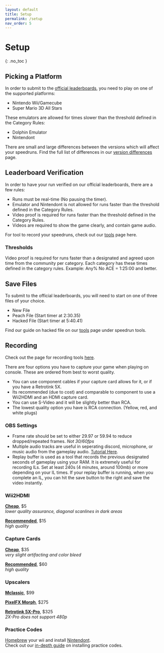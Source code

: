 ```yaml
---
layout: default
title: Setup
permalink: /setup
nav_order: 5
---
```


# Setup
{: .no_toc }

## Picking a Platform
In order to submit to the [official leaderboards](https://www.speedrun.com/sms), you need to play on one of the supported platforms:

- Nintendo Wii/Gamecube
- Super Mario 3D All Stars

These emulators are allowed for times slower than the threshold defined in the Category Rules:

- Dolphin Emulator
- Nintendont

There are small and large differences between the versions which will affect your speedruns. Find the full list of differences in our [version differences](https://smscommunity.github.io/sms-guide/game/versiondifferences) page.

## Leaderboard Verification
In order to have your run verified on our official leaderboards, there are a few rules:
- Runs must be real-time (No pausing the timer).
- Emulator and Nintendont is not allowed for runs faster than the threshold defined in the Category Rules.
- Video proof is required for runs faster than the threshold defined in the Category Rules.
- Videos are required to show the game clearly, and contain game audio.

For tool to record your speedruns, check out our [tools](https://smscommunity.github.io/sms-guide/tools) page here.  

### Thresholds
Video proof is required for runs faster than a designated and agreed upon time from the community per category. Each category has these times defined in the category rules. Example: Any% No ACE = 1:25:00 and better.

## Save Files
To submit to the official leaderboards, you will need to start on one of three files of your choice.
- New File
- Peach File (Start timer at 2:30.35)
- Hacked File (Start timer at 5:40.41)

Find our guide on hacked file on our [tools](https://smscommunity.github.io/sms-guide/tools#speedrun-tools) page under speedrun tools.

## Recording  

Check out the page for recording tools [here](https://smscommunity.github.io/sms-guide/tools#streaming-software).  

There are four options you have to capture your game when playing on console. These are ordered from best to worst quality.  
- You can use component cables if your capture card allows for it, or if you have a Retrotink 5X.
- Its recommended (due to cost) and comparable to component to use a Wii2HDMI and an HDMI capture card.  
- You can use S-Video and it will be slightly better than RCA.
- The lowest quality option you have is RCA connection. (Yellow, red, and white plugs)

### OBS Settings  
- Frame rate should be set to either 29.97 or 59.94 to reduce dropped/repeated frames. *Not 30/60fps*  
- Multiple audio tracks are useful in seperating discord, microphone, or music audio from the gameplay audio. [Tutorial Here](https://www.youtube.com/watch?v=h1MjrylqbTc).  
- Replay buffer is used as a tool that records the previous designated seconds of gameplay using your RAM. It is extremely useful for recording ILs. Set at least 240s (4 minutes, around 100mb) or more depending on your IL times. If your replay buffer is running, when you complete an IL, you can hit the save button to the right and save the video instantly.

### Wii2HDMI
**[Cheap](https://www.amazon.com/dp/B0CZ716J42)**, $5  
*lower quality assurance, diagonal scanlines in dark areas*  

**[Recommended](https://www.amazon.com/dp/B07XG6X4TC)**, $15  
*high quality*  

### Capture Cards
**[Cheap](https://a.co/d/3ZNa3k1)**, $35  
*very slight artifacting and color bleed*  

**[Recommended](https://a.co/d/6B7HP8d)**, $60  
*high quality*  

### Upscalers
**[Mclassic](https://marseilleinc.com/products/buy-mclassic)**, $99  

**[PixelFX Morph](https://www.pixelfx.co/product-page/Morph-4k-Upscaler-Advanced-HDMI-Gaming-Media)**, $275  

**[Retrotink 5X-Pro](https://www.retrotink.com/product-page/5x-pro)**, $325  
*2X-Pro does not support 480p*

### Practice Codes
[Homebrew](https://wii.hacks.guide/) your wii and install [Nintendont](https://zint.ch/NintendontPackager/).  
Check out our [in-depth guide](https://gct.zint.ch/guide.html) on installing practice codes.
